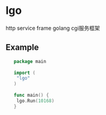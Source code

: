 # lgo
http service frame golang cgi服务框架

## Example
```go
   package main
   
   import (
    "lgo"
   )
   
   func main() {
    lgo.Run(10168)
   }  
```
